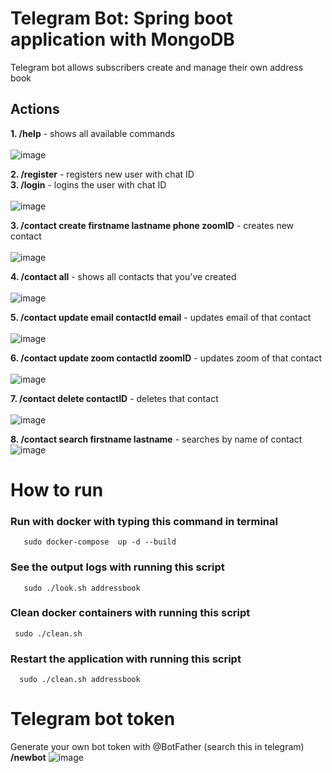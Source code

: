 # Telegram Bot: Spring boot application with MongoDB

Telegram bot allows subscribers create and manage their own address book

## Actions

**1. /help** - shows all available commands<br><br>
![image](https://user-images.githubusercontent.com/58720754/119659228-06216100-be3f-11eb-8487-c181f222e85d.png)

**2. /register** - registers new user with chat ID<br>
**3. /login** - logins the user with chat ID<br><br>
![image](https://user-images.githubusercontent.com/58720754/119660249-1554de80-be40-11eb-93dc-20a584be2cba.png)

**3. /contact create firstname lastname phone zoomID** - creates new contact<br><br>
![image](https://user-images.githubusercontent.com/58720754/119660629-87c5be80-be40-11eb-87c5-852f5ae93f3a.png)

**4. /contact all**  - shows all contacts that you've created<br><br>
![image](https://user-images.githubusercontent.com/58720754/119660836-bcd21100-be40-11eb-8fd2-ec56bbad0f65.png)

**5. /contact update email contactId email** - updates email of that contact <br><br>
![image](https://user-images.githubusercontent.com/58720754/119661275-2d792d80-be41-11eb-9d0a-e449fd1e8cb0.png)

**6. /contact update zoom contactId zoomID** - updates zoom of that contact <br><br>
![image](https://user-images.githubusercontent.com/58720754/119661396-513c7380-be41-11eb-880d-2ecc29338e4c.png)

**7. /contact delete contactID** - deletes that contact<br><br>
![image](https://user-images.githubusercontent.com/58720754/119661557-77621380-be41-11eb-8dea-007953238358.png)

**8. /contact search firstname lastname** -  searches by name of contact
![image](https://user-images.githubusercontent.com/58720754/119661737-a5dfee80-be41-11eb-93d0-c024081528a8.png)


# How to run

### Run with docker with typing this command in terminal

       sudo docker-compose  up -d --build 

### See the output logs with running this script

       sudo ./look.sh addressbook

### Clean docker containers with running this script

     sudo ./clean.sh 
     
### Restart the application with running this script     
      sudo ./clean.sh addressbook

# Telegram bot token

Generate your own bot token with @BotFather (search this in telegram) 
**/newbot**
![image](https://user-images.githubusercontent.com/58720754/119662742-c3fa1e80-be42-11eb-9490-201e07695f67.png)


